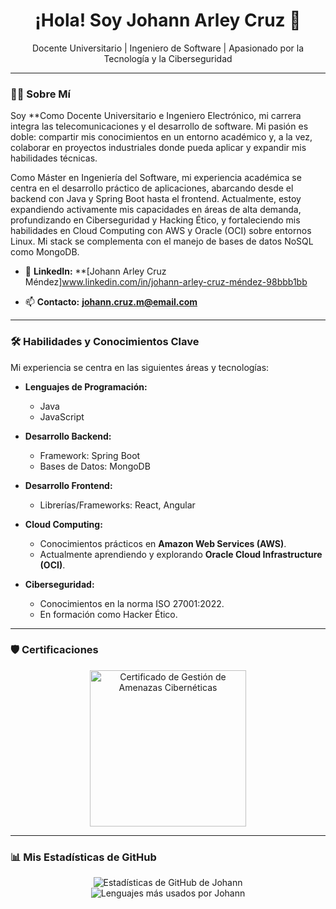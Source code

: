 <h1 align="center">
  ¡Hola! Soy Johann Arley Cruz 👋
</h1>
<p align="center">
  Docente Universitario | Ingeniero de Software | Apasionado por la Tecnología y la Ciberseguridad
</p>

---

### 👨‍💻 Sobre Mí

Soy **Como Docente Universitario e Ingeniero Electrónico, mi carrera integra las telecomunicaciones y el desarrollo de software. Mi pasión es doble: compartir mis conocimientos en un entorno académico y, a la vez, colaborar en proyectos industriales donde pueda aplicar y expandir mis habilidades técnicas.

Como Máster en Ingeniería del Software, mi experiencia académica se centra en el desarrollo práctico de aplicaciones, abarcando desde el backend con Java y Spring Boot hasta el frontend. Actualmente, estoy expandiendo activamente mis capacidades en áreas de alta demanda, profundizando en Ciberseguridad y Hacking Ético, y fortaleciendo mis habilidades en Cloud Computing con AWS y Oracle (OCI) sobre entornos Linux. Mi stack se complementa con el manejo de bases de datos NoSQL como MongoDB.

* 🔗 **LinkedIn:** **[Johann Arley Cruz Méndez]www.linkedin.com/in/johann-arley-cruz-méndez-98bbb1bb

* 📫 **Contacto:** **johann.cruz.m@email.com** 

---

### 🛠️ Habilidades y Conocimientos Clave

Mi experiencia se centra en las siguientes áreas y tecnologías:

* **Lenguajes de Programación:**
    * Java
    * JavaScript

* **Desarrollo Backend:**
    * Framework: Spring Boot
    * Bases de Datos: MongoDB

* **Desarrollo Frontend:**
    * Librerías/Frameworks: React, Angular

* **Cloud Computing:**
    * Conocimientos prácticos en **Amazon Web Services (AWS)**.
    * Actualmente aprendiendo y explorando **Oracle Cloud Infrastructure (OCI)**.

* **Ciberseguridad:**
    * Conocimientos en la norma ISO 27001:2022.
    * En formación como Hacker Ético.

---

### 🛡️ Certificaciones

<p align="center">
  <a href="https://www.credly.com/badges/fe00c6ba-8b30-4540-9840-980117213120/public_url" target="_blank">
    <img alt="Certificado de Gestión de Amenazas Cibernéticas" src="https://github.com/user-attachments/assets/75e7441f-fedd-4c38-a0a8-dde3464a8032" width="250" />
  </a>
</p>


---

### 📊 Mis Estadísticas de GitHub

<p align="center">
  <img src="https://github-readme-stats.vercel.app/api?username=JohannArleyCruzMendez&show_icons=true&theme=dark&include_all_commits=true&count_private=true" alt="Estadísticas de GitHub de Johann"/>
  <br/>
  <img src="https://github-readme-stats.vercel.app/api/top-langs/?username=JohannArleyCruzMendez&layout=compact&langs_count=8&theme=dark" alt="Lenguajes más usados por Johann"/>
</p>
